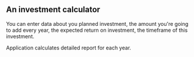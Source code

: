 ## An investment calculator

You can enter data about you planned investment, the amount you're going to add every year, the expected return on investment, the timeframe of this investment.

Application calculates detailed report for each year.
